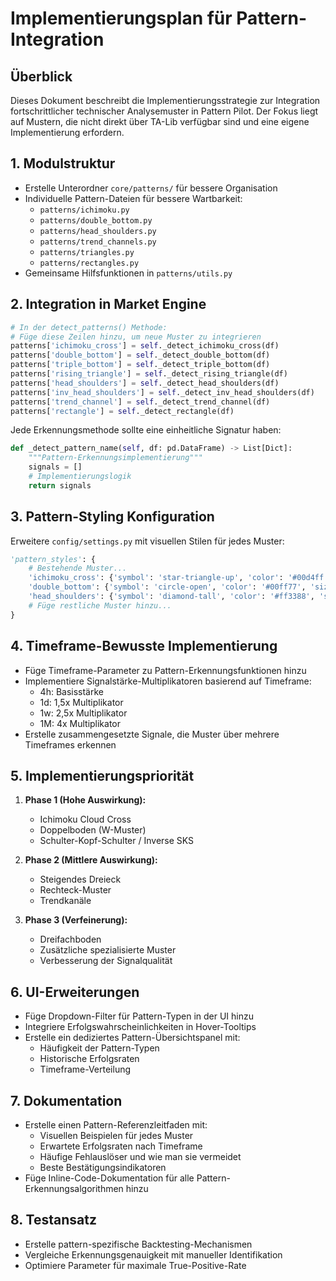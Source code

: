 # Implementierungsplan für Pattern-Integration

## Überblick
Dieses Dokument beschreibt die Implementierungsstrategie zur Integration fortschrittlicher technischer Analysemuster in Pattern Pilot. Der Fokus liegt auf Mustern, die nicht direkt über TA-Lib verfügbar sind und eine eigene Implementierung erfordern.

## 1. Modulstruktur
- Erstelle Unterordner `core/patterns/` für bessere Organisation
- Individuelle Pattern-Dateien für bessere Wartbarkeit:
  - `patterns/ichimoku.py`
  - `patterns/double_bottom.py`
  - `patterns/head_shoulders.py`
  - `patterns/trend_channels.py`
  - `patterns/triangles.py`
  - `patterns/rectangles.py`
- Gemeinsame Hilfsfunktionen in `patterns/utils.py`

## 2. Integration in Market Engine
```python
# In der detect_patterns() Methode:
# Füge diese Zeilen hinzu, um neue Muster zu integrieren
patterns['ichimoku_cross'] = self._detect_ichimoku_cross(df)
patterns['double_bottom'] = self._detect_double_bottom(df)
patterns['triple_bottom'] = self._detect_triple_bottom(df)
patterns['rising_triangle'] = self._detect_rising_triangle(df)
patterns['head_shoulders'] = self._detect_head_shoulders(df)
patterns['inv_head_shoulders'] = self._detect_inv_head_shoulders(df)
patterns['trend_channel'] = self._detect_trend_channel(df)
patterns['rectangle'] = self._detect_rectangle(df)
```

Jede Erkennungsmethode sollte eine einheitliche Signatur haben:
```python
def _detect_pattern_name(self, df: pd.DataFrame) -> List[Dict]:
    """Pattern-Erkennungsimplementierung"""
    signals = []
    # Implementierungslogik
    return signals
```

## 3. Pattern-Styling Konfiguration
Erweitere `config/settings.py` mit visuellen Stilen für jedes Muster:

```python
'pattern_styles': {
    # Bestehende Muster...
    'ichimoku_cross': {'symbol': 'star-triangle-up', 'color': '#00d4ff', 'size': 5, 'emoji': '🌊'},
    'double_bottom': {'symbol': 'circle-open', 'color': '#00ff77', 'size': 5, 'emoji': 'W'},
    'head_shoulders': {'symbol': 'diamond-tall', 'color': '#ff3388', 'size': 5, 'emoji': '👑'},
    # Füge restliche Muster hinzu...
}
```

## 4. Timeframe-Bewusste Implementierung
- Füge Timeframe-Parameter zu Pattern-Erkennungsfunktionen hinzu
- Implementiere Signalstärke-Multiplikatoren basierend auf Timeframe:
  - 4h: Basisstärke
  - 1d: 1,5x Multiplikator
  - 1w: 2,5x Multiplikator
  - 1M: 4x Multiplikator
- Erstelle zusammengesetzte Signale, die Muster über mehrere Timeframes erkennen

## 5. Implementierungspriorität
1. **Phase 1 (Hohe Auswirkung):**
   - Ichimoku Cloud Cross
   - Doppelboden (W-Muster)
   - Schulter-Kopf-Schulter / Inverse SKS

2. **Phase 2 (Mittlere Auswirkung):**
   - Steigendes Dreieck
   - Rechteck-Muster
   - Trendkanäle

3. **Phase 3 (Verfeinerung):**
   - Dreifachboden
   - Zusätzliche spezialisierte Muster
   - Verbesserung der Signalqualität

## 6. UI-Erweiterungen
- Füge Dropdown-Filter für Pattern-Typen in der UI hinzu
- Integriere Erfolgswahrscheinlichkeiten in Hover-Tooltips
- Erstelle ein dediziertes Pattern-Übersichtspanel mit:
  - Häufigkeit der Pattern-Typen
  - Historische Erfolgsraten
  - Timeframe-Verteilung

## 7. Dokumentation
- Erstelle einen Pattern-Referenzleitfaden mit:
  - Visuellen Beispielen für jedes Muster
  - Erwartete Erfolgsraten nach Timeframe
  - Häufige Fehlauslöser und wie man sie vermeidet
  - Beste Bestätigungsindikatoren
- Füge Inline-Code-Dokumentation für alle Pattern-Erkennungsalgorithmen hinzu

## 8. Testansatz
- Erstelle pattern-spezifische Backtesting-Mechanismen
- Vergleiche Erkennungsgenauigkeit mit manueller Identifikation
- Optimiere Parameter für maximale True-Positive-Rate
